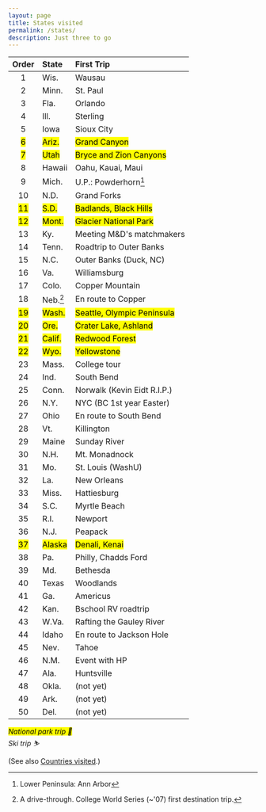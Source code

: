 ```yaml
---
layout: page
title: States visited
permalink: /states/
description: Just three to go
---
```

| Order | State | First Trip |
| :----: | :--- | :--- |
| 1 | Wis. | Wausau |
| 2 | Minn. | St. Paul |
| 3 | Fla. | Orlando |
| 4 | Ill. | Sterling |
| 5 | Iowa | Sioux City |
| <mark>6</mark> | <mark>Ariz.</mark> | <mark>Grand Canyon</mark> |
| <mark>7</mark> | <mark>Utah</mark> | <mark>Bryce and Zion Canyons</mark> |
| 8 | Hawaii | Oahu, Kauai, Maui |
| <lightskyblue>9</lightskyblue> | <lightskyblue>Mich.</lightskyblue> | <lightskyblue>U.P.: Powderhorn[^1]</lightskyblue> |
| 10 | N.D. | Grand Forks |
| <mark>11</mark> | <mark>S.D.</mark> | <mark>Badlands, Black Hills</mark> |
| <mark>12</mark> | <mark>Mont.</mark> | <mark>Glacier National Park</mark> |
| 13 | Ky. | Meeting M&D's matchmakers |
| 14 | Tenn. | Roadtrip to Outer Banks |
| 15 | N.C. | Outer Banks (Duck, NC) |
| 16 | Va. | Williamsburg |
| <lightskyblue>17</lightskyblue> | <lightskyblue>Colo.</lightskyblue> | <lightskyblue>Copper Mountain</lightskyblue> |
| 18 | Neb.[^2] | En route to Copper |
| <mark>19</mark> | <mark>Wash.</mark> | <mark>Seattle, Olympic Peninsula</mark> |
| <mark>20</mark> | <mark>Ore.</mark> | <mark>Crater Lake, Ashland</mark> |
| <mark>21</mark> | <mark>Calif.</mark> | <mark>Redwood Forest</mark> |
| <mark>22</mark> | <mark>Wyo.</mark> | <mark>Yellowstone</mark> |
| 23 | Mass. | College tour |
| 24 | Ind. | South Bend |
| 25 | Conn. | Norwalk (Kevin Eidt R.I.P.) |
| 26 | N.Y. | NYC (BC 1st year Easter) |
| 27 | Ohio | En route to South Bend |
| <lightskyblue>28</lightskyblue> | <lightskyblue>Vt.</lightskyblue> | <lightskyblue>Killington</lightskyblue> |
| <lightskyblue>29</lightskyblue> | <lightskyblue>Maine</lightskyblue> | <lightskyblue>Sunday River</lightskyblue> |
| 30 | N.H. | Mt. Monadnock |
| 31 | Mo. | St. Louis (WashU) |
| 32 | La. | New Orleans |
| 33 | Miss. | Hattiesburg |
| 34 | S.C. | Myrtle Beach |
| 35 | R.I. | Newport |
| 36 | N.J. | Peapack |
| <mark>37</mark> | <mark>Alaska</mark> | <mark>Denali, Kenai</mark> |
| 38 | Pa. | Philly, Chadds Ford |
| 39 | Md. | Bethesda |
| 40 | Texas | Woodlands |
| 41 | Ga. | Americus |
| 42 | Kan. | Bschool RV roadtrip |
| 43 | W.Va. | Rafting the Gauley River |
| 44 | Idaho | En route to Jackson Hole |
| <lightskyblue>45</lightskyblue> | <lightskyblue>Nev.</lightskyblue> | <lightskyblue>Tahoe</lightskyblue> |
| 46 | N.M. | Event with HP |
| 47 | Ala. | Huntsville |
| 48 | Okla. | (not yet) |
| 49 | Ark. | (not yet) |
| 50 | Del. | (not yet) |

[^1]: Lower Peninsula: Ann Arbor
[^2]: A drive-through. College World Series (~'07) first destination trip.

*<mark>National park trip 🥾</mark>*<br>
*<lightskyblue>Ski trip ⛷</lightskyblue>*

(See also [Countries visited](/countries/).)